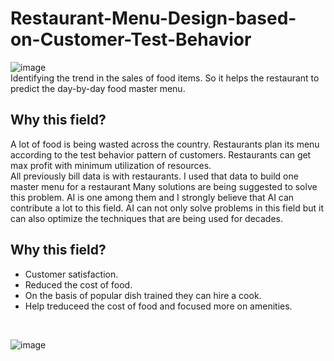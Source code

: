 # Restaurant-Menu-Design-based-on-Customer-Test-Behavior
![image](https://user-images.githubusercontent.com/50474388/168456058-786072d0-0113-4760-9a1a-57d2d0702314.png)
<br>
Identifying the trend in the sales of food items. So it helps the restaurant to predict the day-by-day food master menu. 
## Why this field?
A lot of food is being wasted across the country. Restaurants plan its menu according to the test behavior pattern of customers. Restaurants can get max profit with minimum utilization of resources.  <br>
All previously bill data is with restaurants. I used that data to build one master menu for a restaurant 
Many solutions are being suggested to solve this problem. AI is one among them and I strongly believe that AI can contribute a lot to this field. AI can not only solve problems in this field but it can also optimize the techniques that are being used for decades.

## Why this field?
<ul>
<li>Customer satisfaction.</li>
<li>Reduced the cost of food.</li>
<li>On the basis of popular dish trained they can hire a cook.</li>
<li>Help treduceed the cost of food and focused more on amenities. </li>
</ul>
</br>

![image](https://user-images.githubusercontent.com/50474388/168456167-b6ecc25a-2e52-4a02-9a1a-bb2962fdeb47.png)
